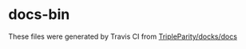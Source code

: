 # docs-bin

These files were generated by Travis CI from [TripleParity/docks/docs](https://github.com/TripleParity/docks/tree/screenys/docs)
